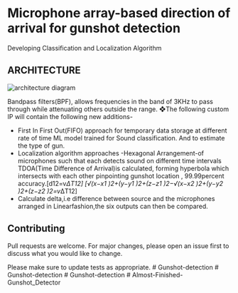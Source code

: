# Microphone array-based direction of    arrival for gunshot detection
Developing Classification and Localization Algorithm

## ARCHITECTURE

![architecture diagram](images/architecture_diagram.png "Title Text")

Bandpass filters(BPF), allows frequencies in the band of 3KHz to pass through while attenuating others outside the range.
❖The following custom IP will contain the following new additions-

- First In First Out(FIFO) approach for temporary data storage at different rate of time ML model trained for Sound classification. And to estimate the type of gun.
- Localization algorithm approaches
  -Hexagonal Arrangement-of microphones such that each detects sound on different time intervals TDOA(Time Difference of Arrival)is calculated, forming hyperbola which intersects with each other pinpointing gunshot location , 99.99percent accuracy.[d12=v*ΔT12]
  [√(x−x1 )2+(y−y1 )2+(z−z1 )2−√(x−x2 )2+(y−y2 )2+(z−z2 )2=v*ΔT12]
- Calculate delta,i.e difference between source and the microphones arranged in Linearfashion,the six outputs can then be compared.


## Contributing

Pull requests are welcome. For major changes, please open an issue first
to discuss what you would like to change.

Please make sure to update tests as appropriate.
#   G u n s h o t - d e t e c t i o n  
 #   G u n s h o t - d e t e c t i o n  
 #   G u n s h o t - d e t e c t i o n  
 #   A l m o s t - F i n i s h e d - G u n s h o t _ D e t e c t o r  
 